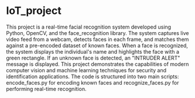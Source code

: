 # IoT_project
This project is a real-time facial recognition system developed using Python, OpenCV, and the face_recognition library. The system captures live video feed from a webcam, detects faces in each frame, and matches them against a pre-encoded dataset of known faces. When a face is recognized, the system displays the individual's name and highlights the face with a green rectangle. If an unknown face is detected, an "INTRUDER ALERT" message is displayed. This project demonstrates the capabilities of modern computer vision and machine learning techniques for security and identification applications. The code is structured into two main scripts: encode_faces.py for encoding known faces and recognize_faces.py for performing real-time recognition.
